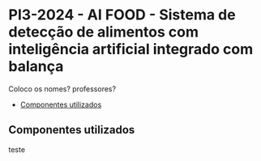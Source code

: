 # PI3-2024 - AI FOOD -  Sistema de detecção de alimentos com inteligência artificial integrado com balança

Coloco os nomes? professores? 


* [Componentes utilizados](#componentes-utilizados)

## Componentes utilizados

teste
